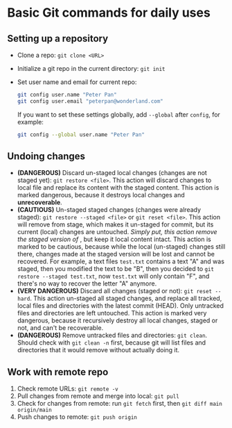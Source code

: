# Basic Git commands for daily uses
## Setting up a repository

- Clone a repo: `git clone <URL>`

- Initialize a git repo in the current directory: `git init`

- Set user name and email for current repo:

  ```sh
  git config user.name "Peter Pan"
  git config user.email "peterpan@wonderland.com"
  ```

  If you want to set these settings globally, add `--global` after `config`, for example:

  ```sh
  git config --global user.name "Peter Pan"
  ```

## Undoing changes

- **(DANGEROUS)** Discard un-staged local changes (changes are not staged yet): `git restore <file>`. This action will discard changes to local file and replace its content with the staged content. This action is marked dangerous, because it destroys local changes and **unrecoverable**.
- **(CAUTIOUS)** Un-staged staged changes (changes were already staged): `git restore --staged <file>` or `git reset <file>`. This action will remove <file> from stage, which makes it un-staged for commit, but its current (local) changes are untouched. *Simply put, this action remove the staged version of <file>*, but keep it local content intact. This action is marked to be cautious, because while the local (un-staged) changes still there, changes made at the staged version will be lost and cannot be recovered. For example, a text files `test.txt` contains a text "A" and was staged, then you modified the text to be "B", then you decided to `git restore --staged test.txt`, now `test.txt` will only contain "F", and there's no way to recover the letter "A" anymore.
- **(VERY DANGEROUS)** Discard all changes (staged or not): `git reset --hard`. This action un-staged all staged changes, and replace all tracked, local files and directories with the latest commit (HEAD). Only untracked files and directories are left untouched. This action is marked very dangerous, because it recursively destroy all local changes, staged or not, and can't be recoverable.
- **(DANGEROUS)** Remove untracked files and directories: `git clean`. Should check with `git clean -n` first, because git will list files and directories that it would remove without actually doing it.

## Work with remote repo

1. Check remote URLs: `git remote -v`
2. Pull changes from remote and merge into local: `git pull`
3. Check for changes from remote:  run `git fetch` first, then `git diff main origin/main`
4. Push changes to remote: `git push origin`

